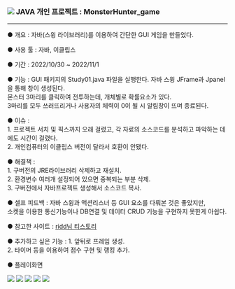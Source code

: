 <h3><img src="https://img.shields.io/badge/Java-007396?style=flat&logo=Java&logoColor=white" />  JAVA 개인 프로젝트 : MonsterHunter_game</h3><hr>
<p> ● 개요 : 자바(스윙 라이브러리)를 이용하여 간단한 GUI 게임을 만들었다.<p>
● 사용 툴 : 자바, 이클립스<p>
● 기간 : 2022/10/30 ~ 2022/11/1<p>
● 기능 : GUI 패키지의 Study01.java 파일을 실행한다. 자바 스윙 JFrame과 Jpanel을 통해 창이 생성된다.<br>몬스터 3마리를 클릭하여 전투하는데, 개체별로 확률요소가 있다.<br>3마리를 모두 쓰러뜨리거나 사용자의 체력이 0이 될 시 알림창이 뜨며 종료된다.<p>
● 이슈 :<br>1. 프로젝트 서치 및 픽스까지 오래 걸렸고, 각 자료의 소스코드를 분석하고 파악하는 데에도 시간이 걸렸다.<br>2. 개인컴퓨터의 이클립스 버전이 달라서 호환이 안됐다.<p>● 해결책 :<br>1. 구버전의 JRE라이브러리 삭제하고 재설치.<br>2. 환경변수 여러개 설정되어 있으면 중복되는 부분 삭제.<br>3. 구버전에서 자바프로젝트 생성해서 소스코드 복사.<p>
● 셀프 피드백 : 자바 스윙과 액션리스너 등 GUI 요소를 다뤄본 것은 좋았지만,<br>소켓을 이용한 통신기능이나 DB연결 및 데이터 CRUD 기능을 구현하지 못한게 아쉽다.<p>
● 참고한 사이트 : <a href="https://ridd-coding.tistory.com/24?category=772279">ridd님 티스토리</a><p>
● 추가하고 싶은 기능 : 1. 앞뒤로 프레임 생성.<br>2. 타이머 등을 이용하여 점수 구현 및 랭킹 추가.<p>
● 플레이화면<p>
<img src="https://user-images.githubusercontent.com/114118261/199097634-b85e4360-1875-48ef-a04f-67bef6910021.PNG">
<img src="https://user-images.githubusercontent.com/114118261/199097640-30681a61-d432-4833-82bb-4bc6e1eef52b.png">
<img src="https://user-images.githubusercontent.com/114118261/199097644-94e91b2a-ef94-489d-a8c0-bd2bc5f1c642.png">
<img src="https://user-images.githubusercontent.com/114118261/199097646-dba1f8cf-fc05-44db-9ce1-d4b85e14caee.png">
<img src="https://user-images.githubusercontent.com/114118261/199097647-f037a678-f76f-449e-a384-0ab8d97a67b4.png">
